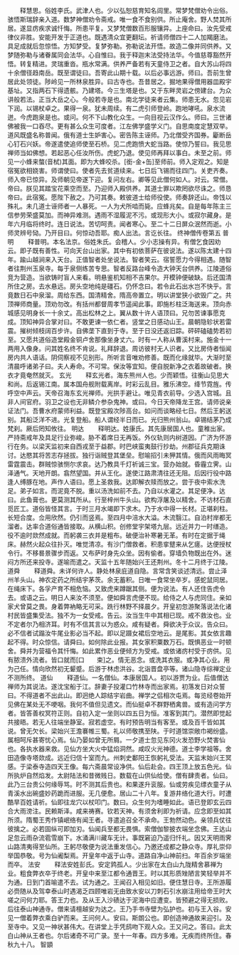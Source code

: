 <!-- { "loadSidebar": true } -->
　　释慧思。俗姓李氏。武津人也。少以弘恕慈育知名闾里。常梦梵僧劝令出俗。骇悟斯瑞辞亲入道。数梦神僧劝令斋戒。唯一食不食别供。所止庵舍。野人焚其所居。遂显疠疾求诚忏悔。所患平复。又梦梵僧数百形服镶异。上座命曰。汝先受戒律仪非胜。安能开发于正道也。既遇清众宜更翻坛。祈请师僧四十二人加羯磨法。具足成就后忽惊悟。方知梦受。复梦弥勒。弥勒说法开悟。故造二像并同供养。又梦随弥勒与诸眷属同会法华。心自惟曰。我于释迦末法受持法华。今值慈尊豁然开悟。转复精进。灵瑞重沓。瓶水常满。供养严备若有天童侍卫之者。自大苏山将四十余僧径趋南岳。既至谓徒曰。吾寄此山期十载。以后必事远游。师曰。吾前生曾居此处领徒。陟岭见一所林泉胜异。曰古寺也。吾昔居之。掘地果得僧用器皿殿宇基址。又指两石下得遗骸。乃建塔。今三生塔是也。又于东畔灵岩之傍建台。为众讲般若法。正当大岳之心。今般若寺是也。南北学徒来者云集。师患无水。忽见岩下润。以锡杖卓之。果得一泉。犹未周续。有二虎引师登岭。跑地哮吼。泉水流迸。今虎跑泉是也。或问。何不下山教化众生。一向目视云汉作么。师曰。三世诸佛被我一口吞尽。更有甚么众生可度者。江左佛学盛学义门。自思南度定慧双举。道风既盛名称普闻。俄有道士生妒害心。密告陈主诬师。乃北僧受齐国券。斸断岳心钉石兴妖。帝遂遣使追师使至石桥。见二虎跑愤大蛇当路。使惊乃誓曰。我见思禅师当如佛想。若起恶心任汝所伤。虎蛇乃退。使见师再拜以事白。未至之前。师见一小蜂来螫(音栻)其面。即为大蜂咬杀。[銜-金+缶]至师前。师入定观之。知是宿冤欲相娆害。师谓使曰。使者先去贫道续来。七日后飞锡而往四门。关吏齐奏。师入帝已惊异。及师朝见帝遂下迎。复问左右。卿等见此僧何如人。对云。常僧。帝曰。朕见其踏宝花乘空而至。乃迎师入殿供养。其道士罪以欺罔欲尽诛之。师恳帝曰。此宿冤。愿陛下赦之。乃可其奏。敕彼道士给师役使。师奏辞还山。帝饯以殊礼。未几道士诬师者一人暴死。一人为犬所啮而毙。应蜂兆矣。自是每年陈主三信参劳荣盛莫加。而神异难测。遇雨不湿履泥不污。或现形大小。或寂尔藏身。是年六月临将终时。连日说法。苦切呵责。闻者寒心。至二十二日屏众泯然而逝。小师灵辨号恸。乃开目曰。何惊动吾耶。痴人出法。言讫长往。
终神僧传卷第五
普明
　　释普明。本名法京。俗姓朱氏。会稽人。少小志操有异。有僧乞食因劝云。即子既有善性。可向天台山出家。其中有初依菩萨在彼说法。遂以陈太建十四年。踰山越涧来入天台。正值智者处坐说法。智者笑云。宿誓愿力今得相遇。随智者往荆州玉泉寺。每于泉侧练苦专思。智者反路台峰令造大钟天台供养。江陵道俗竞为营造。当欲铸时盲人来看。明悬鉴机知相不吉果尔。开模钟便破缺。后还国清所住之房。去水悬远。房头空地纯是礓石。仍怀念曰。若令此石出水岂不快乎。言竟数日石中泉溜。周给东西。国清精舍。隋高帝置立。明以讲堂狭小欲毁广之。共顶禅师商量。顶劝勿改。有括州都督周孝节遥闻此事。即施杉柱泛海送来。顶向赤城感见明身长一十余丈。高出松林之上。翼从数十许人语顶曰。兄勿苦谏事愿克成。顶知神异合掌对曰。不敢更谏一依仁者。竖堂之日感动山王。晨朝隐轸状若雷震。摧树倾枝阔百步许。自佛垄下直到于寺。至于日没还返旧踪。砰砰磕磕势若初至。又愿共道俗造堂殿金铜卢舍那像坐身丈六。时有一人称从曹溪村来。施金十一两用入像身。问其姓名终不肯说。礼拜辞退。周访彼村无人识者。又比房侍者恒闻房内共人语话。阴伺察视不见别形。所听言音唯劝修善。既而化缘就毕。大渐时至清晨呼诸弟子曰。夫人寿命。不可常。保汝等宜知。便自脱新净之衣着故破者。换衣才竟奄然就灭。
玄光
　　释玄光者。海东熊州人也。少而颖悟。往衡山见思大和尚。后返锡江南。属本国舟舰附载离岸。时彩云乱目。雅乐沸空。绛节霓旌。传呼空中声云。天帝召海东玄光禅师。光拱手避让。唯见青衣前导。少选入宫城。且非人间官府。羽卫之设也无非鳞介参杂鬼神。或曰。今日天帝降龙王宫。请师说亲证法门。吾曹水府蒙师利益。既登宝殿次陟高台。如问而谈略经七日。然后王躬送别。其船泛洋不进。光复登船。船人谓经半日而已。光归熊州翁山。卓锡结茅乃成梵刹。厥后罔知攸往。
明达
　　释明达。姓康氏。其先康居国人也。童稚出家。严持斋戒年及具足行业弥峻。胁不着席日无再饭。外仪轨则内树道因。广济为怀游行在务。以梁天监初来自西戎至于益郡。时巴峡蛮夷鼓行抄劫。州郡征兵克期诛讨。达愍其将苦志存拯拔。独行诣贼登其堡垒。慰喻招引未狎其情。俄而风雨晦冥雷霆震击。群贼惊骇恻尔求哀。达乃教具千灯祈诚三宝。营办始就。昏霾立霁。山泽通气。天地开朗。翕然望国。并从王化。遂使江路肃清往还无阻。后因行役中路逢人缚豚在地。声作人语曰。愿上圣救我。达即解衣赎而放之。尝于夜中索水洗足。弟子如言。而泥竟不脱。重以汤洗如前不去。乃自以水灌之。其足便净。达曰。此鱼膏也。更莫测其所从。行至梓州牛头山。欲构浮屠及以精舍。不访材石直觅匠工。道俗皆怪其言。于时三月水竭即下求木。乃于水中得一长材。正堪刹柱。长短合度。佥用欣然。仍引而竖焉。至四月中涪水大溢。木流翳江。自泊村岸都无溜者。达率合道俗通皆接取。从横山积。创修堂宇架塔九层。远近并力一时缮造。役不逾时欻然成就。而躬袭三衣并是粗布。破便治补寒暑无革。有时在定据于绳床。赫然火起众往扑灭。唯觉清凉。有沙门僧救者。积患挛躄来从乞瘥。达便授杖令行。不移晷景骤步而返。又布萨时身先众坐。因有偷者。穿墙负物既出在外。迷闷方所还来投寺。遂喻而遣之。天监十五年随始兴王还荆州。冬十二月终于江陵。
道舜
　　释道舜。未详何许人。静处林泉庇道自隐。言常含笑谈述清远。尝止泽州羊头山。神农定药之所结宇茅茨。余无蓄积。日唯一食常坐卒岁。感蛇鼠同居。在绳床下。各孚产育不相危恼。又致虎来蹲踞其侧。便为说法。有人还住告虎令去。或语之云。明日人来汝不须至。便如舜言虎便不现。给侍之人与虎同住。亲如家犬曾莫之畏。身着弊衲略无可采。跣行林野不择晨夕。开皇初忽游聚落说法化诸村民皆盛集受法。独不为一女受戒。告云。汝当生牛中其相已现。戒不救汝也。业不定者尔乃相济耳。时有不信其言以为惑众。咸有疑者。舜欲决于众议。告众曰。必不信者试蹋汝牛尾业影必当不起。即以足蹑女裙后空地云。是尾影。其女依言趣起不得。时众惊信。请舜曰。如何除此业报。其女家积粟数万石。既惧恶业一时顿舍。舜并为营福令其忏悔。如此累作恶业便倾方为受戒。或依诸疠村受于疠供。见有脓溃外流者。皆口就而[口　　束]之。情无恶念。或洗其衣服。或净其心业。用为己任。情向欣然初无颦蹙。后游于林虑洪谷。北诣晋盘亭等。诸山隐寺综禅定业不测所终。
道仙
　　释道仙。一名僧仙。本康居国人。初以游贾为业。后值僧达禅师为其说法。遂沈宝船于江。辞妻子投灌口竹林寺而出家焉。初落发日对众誓曰。不得道者不出此山。即迥绝人踪结宇岩曲。禅学之侣相次屯焉。每览经卷始开见佛在某处无不哽咽。我何不值但见遗文。而仙挺卓不群野栖禽兽。或有造问学方者。皆答善权冥符正则。自初入定一坐则以四五日为恒。准客到其门。潜然即觉起共接晤。若无人往端坐静室。寂若虚空。有时预告明当有客至。或及百千皆如其说。曾无欠长。梁始兴王澹褰帷三蜀。礼以师敬携至陕。于时道馆崇敞巾褐纷盛。属相呵斥甚寄忧心焉。仙乃晏如曾无所屑。一夕道士忽见东冈火发恐野火焚害仙也。各执水器来救。见仙方坐大火中猛焰洞然。咸叹火光神德。道士李学祖等。舍田造像寺塔欻成。远近归信十室而九。州刺史鄱阳王恢躬礼受法。天监末始兴王冥感。于梁泰寺造四天王像。每六斋晨常设净供。仙后赴会。四王顶上放五色光。仙所执炉自然焰发。太尉陆法和昔微贱日。数载在山供仙给使。僧有肆责者。仙曰。此乃三台贵公何缘辱骂。时不测其后贵也。和果遂升衮服。仙或劳疾见缥衣童子从青溪水出碗盛妙药跪而进服。无几便愈。居山二十八年。复游井络化道大行。时遭酷旱百姓请祈。仙即往龙穴以杖叩门。数曰。众生何为嗜睡如此。语已登即玄云四合大雨滂注。民赖斯泽。咸来祷赛。钦若天神。有须舍利即为祈请。应念即至如其所须。隋蜀王秀作镇岷络有闻王者。寻遣追召全不承命。王勃然动色。亲领兵仗往彼擒之。必若固纵可即加刃。仙闻兵至都无畏惧。索僧伽黎披衣端坐念佛。王达山足忽云雨杂流雹雪崩下。水涌满川藏车无计。事既窘迫乃遥归忏礼。因又天明雨霁山路清夷得至仙所。王躬尽敬便为说法重发信心。乃邀还成都之静众寺。厚礼崇仰举国恭敬。号为仙阇梨焉。开皇年中返于山寺。道路自净山神前扫。年百余岁端坐而卒。
法安
　　释法安姓彭氏。安定鹑孤人。少出家在太白山九陇精舍慕禅为业。粗食弊衣卒于终老。开皇中来至江都令通晋王。时以其形质矬陋言笑轻举并不为通。日到门首喻遣不去。试为通之。王闻召入相见如旧。便住慧日寺。王所游履必赍随从及驾幸泰山时遇渴乏四顾唯岩无由致水安以刀刺石引水崩注用给帝王时大嗟之问何力耶。答王力也。及从王入沙碛达于泥海中应遭变。皆预避之得无损败。后往泰山神通寺。僧来请檀越安为达之。王乃手书寺壁为弘护也。初与王入谷。安见一僧着弊衣乘白驴而来。王问何人。安曰。斯朗公也。即创造神通故来迎引。及至寺中。又见一神状甚伟大。在讲堂上手凭鸱吻下观人众。王又问之。答曰。此太白山神从王者也。尔后诸奇不可广录。至十一年春。四方多难。无疾而终所住。春秋九十八。
智顗
